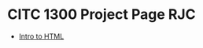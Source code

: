 # CITC 1300 Project Page RJC

<ul>
    <li><a href="intro_to_html/index.html" target="_blank">Intro to HTML</a></li>
</ul>